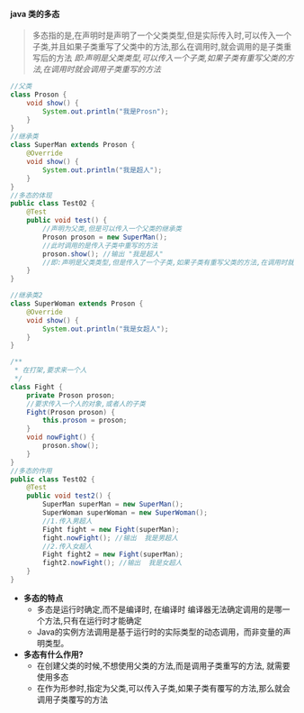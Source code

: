 







#### java 类的多态

> 多态指的是,在声明时是声明了一个父类类型,但是实际传入时,可以传入一个子类,并且如果子类重写了父类中的方法,那么在调用时,就会调用的是子类重写后的方法   *即:声明是父类类型,可以传入一个子类,如果子类有重写父类的方法,在调用时就会调用子类重写的方法*

```java
//父类
class Proson {
    void show() {
        System.out.println("我是Prosn");
    }
}
//继承类
class SuperMan extends Proson {
    @Override
    void show() {
        System.out.println("我是超人");
    }
}
//多态的体现
public class Test02 {
    @Test
    public void test() {
        //声明为父类,但是可以传入一个父类的继承类
        Proson proson = new SuperMan();
        //此时调用的是传入子类中重写的方法
        proson.show(); //输出 "我是超人"
        //即:声明是父类类型,但是传入了一个子类,如果子类有重写父类的方法,在调用时就会调用子类重写的方法
    }
}

//继承类2
class SuperWoman extends Proson {
    @Override
    void show() {
        System.out.println("我是女超人");
    }
}

/**
 * 在打架,要求来一个人
 */
class Fight {
    private Proson proson;
    //要求传入一个人的对象,或者人的子类
    Fight(Proson proson) {
        this.proson = proson;
    }
    void nowFight() {
        proson.show();
    }
}
//多态的作用
public class Test02 {
    @Test
    public void test2() {
        SuperMan superMan = new SuperMan();
        SuperWoman superWoman = new SuperWoman();
        //1.传入男超人
        Fight fight = new Fight(superMan);
        fight.nowFight(); //输出  我是男超人
        //2.传入女超人
        Fight fight2 = new Fight(superMan);
        fight2.nowFight(); //输出  我是女超人
    }
}
```

- **多态的特点**
  - 多态是运行时确定,而不是编译时, 在编译时 编译器无法确定调用的是哪一个方法,只有在运行时才能确定
  - Java的实例方法调用是基于运行时的实际类型的动态调用，而非变量的声明类型。
- **多态有什么作用?**
  - 在创建父类的时候,不想使用父类的方法,而是调用子类重写的方法, 就需要使用多态
  - 在作为形参时,指定为父类,可以传入子类,如果子类有覆写的方法,那么就会调用子类覆写的方法
